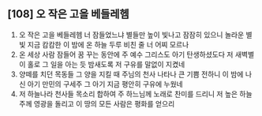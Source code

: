 ## [108] 오 작은 고을 베들레헴

1) 오 작은 고을 베들레헴 너 잠들었느냐 별들만 높이 빛나고 잠잠히 있으니 놀라운 별빛 지금 캄캄한 이 밤에 온 하늘 두루 비친 줄 너 어찌 모르나  
2) 온 세상 사람 잠들어 꿈 꾸는 동안에 주 예수 그리스도 아기 탄생하셨도다 저 새벽별이 홀로 그 일을 아는 듯 밤새도록 저 구유를 말없이 지켰네  
3) 양떼를 치던 목동들 그 양을 지킬 때 주님의 천사 나타나 큰 기쁨 전하니 이 밤에 나신 아기 만민의 구세주 그 아기 지금 평안히 구유에 누웠네  
4) 저 하늘나라 천사들 목소리 합하여 주 하느님께 노래로 찬미를 드리니 저 높은 하늘 주께 영광을 돌리고 이 땅의 모든 사람은 평화를 얻으리
